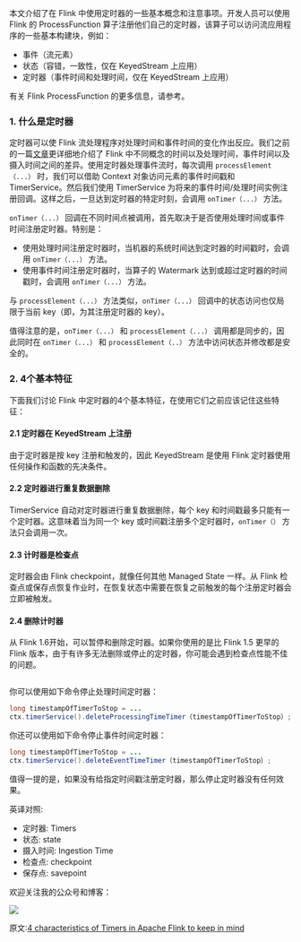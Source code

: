 
本文介绍了在 Flink 中使用定时器的一些基本概念和注意事项。开发人员可以使用 Flink 的 ProcessFunction 算子注册他们自己的定时器，该算子可以访问流应用程序的一些基本构建块，例如：
- 事件（流元素）
- 状态（容错，一致性，仅在 KeyedStream 上应用）
- 定时器（事件时间和处理时间，仅在 KeyedStream 上应用）

有关 Flink ProcessFunction 的更多信息，请参考。

### 1. 什么是定时器

定时器可以使 Flink 流处理程序对处理时间和事件时间的变化作出反应。我们之前的一篇[文章](http://smartsi.club/flink-stream-event-time-and-processing-time.html)更详细地介绍了 Flink 中不同概念的时间以及处理时间，事件时间以及摄入时间之间的差异。使用定时器处理事件流时，每次调用 `processElement（...）` 时，我们可以借助 Context 对象访问元素的事件时间戳和 TimerService。然后我们使用 TimerService 为将来的事件时间/处理时间实例注册回调。这样之后，一旦达到定时器的特定时刻，会调用 `onTimer（...）` 方法。

`onTimer（...）` 回调在不同时间点被调用，首先取决于是否使用处理时间或事件时间注册定时器。特别是：
- 使用处理时间注册定时器时，当机器的系统时间达到定时器的时间戳时，会调用 `onTimer（...）` 方法。
- 使用事件时间注册定时器时，当算子的 Watermark 达到或超过定时器的时间戳时，会调用 `onTimer（...）` 方法。

与 `processElement（...）` 方法类似，`onTimer（...）` 回调中的状态访问也仅局限于当前 key（即，为其注册定时器的 key）。

值得注意的是，`onTimer（...）` 和 `processElement（...）` 调用都是同步的，因此同时在 `onTimer（...）` 和 `processElement（..）` 方法中访问状态并修改都是安全的。

### 2. 4个基本特征

下面我们讨论 Flink 中定时器的4个基本特征，在使用它们之前应该记住这些特征：

#### 2.1 定时器在 KeyedStream 上注册

由于定时器是按 key 注册和触发的，因此 KeyedStream 是使用 Flink 定时器使用任何操作和函数的先决条件。

#### 2.2 定时器进行重复数据删除

TimerService 自动对定时器进行重复数据删除，每个 key 和时间戳最多只能有一个定时器。这意味着当为同一个 key 或时间戳注册多个定时器时，`onTimer（）` 方法只会调用一次。

#### 2.3 计时器是检查点

定时器会由 Flink checkpoint，就像任何其他 Managed State 一样。从 Flink 检查点或保存点恢复作业时，在恢复状态中需要在恢复之前触发的每个注册定时器会立即被触发。

#### 2.4 删除计时器

从 Flink 1.6开始，可以暂停和删除定时器。如果你使用的是比 Flink 1.5 更早的 Flink 版本，由于有许多无法删除或停止的定时器，你可能会遇到检查点性能不佳的问题。

![]()

你可以使用如下命令停止处理时间定时器：
```java
long timestampOfTimerToStop = ... 
ctx.timerService().deleteProcessingTimeTimer（timestampOfTimerToStop）;
```
你还可以使用如下命令停止事件时间定时器：
```java
long timestampOfTimerToStop = ...
ctx.timerService().deleteEventTimeTimer（timestampOfTimerToStop）;
```
值得一提的是，如果没有给指定时间戳注册定时器，那么停止定时器没有任何效果。

英译对照:
- 定时器: Timers
- 状态: state
- 摄入时间: Ingestion Time
- 检查点: checkpoint
- 保存点: savepoint

欢迎关注我的公众号和博客：

![](https://github.com/sjf0115/PubLearnNotes/blob/master/image/Other/%E5%85%AC%E4%BC%97%E5%8F%B7.jpg?raw=true)

原文:[4 characteristics of Timers in Apache Flink to keep in mind](https://www.ververica.com/blog/4-characteristics-of-timers-in-apache-flink)

